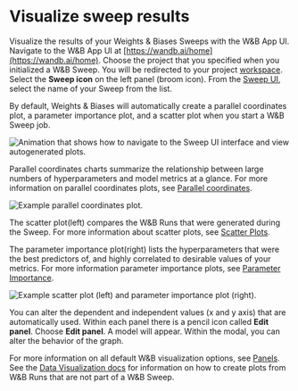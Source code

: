 # Visualize sweep results

Visualize the results of your Weights & Biases Sweeps with the W&B App UI. Navigate to the W&B App UI at [https://wandb.ai/home](https://wandb.ai/home). Choose the project that you specified when you initialized a W&B Sweep. You will be redirected to your project [workspace](https://docs.wandb.ai/ref/app/pages/workspaces). Select the **Sweep icon** on the left panel (broom icon). From the [Sweep UI](https://docs.wandb.ai/ref/app/features/sweeps), select the name of your Sweep from the list.

By default, Weights & Biases will automatically create a parallel coordinates plot, a parameter importance plot, and a scatter plot when you start a W&B Sweep job.

![Animation that shows how to navigate to the Sweep UI interface and view autogenerated plots.](/images/sweeps/navigation_sweeps_ui.gif)

Parallel coordinates charts summarize the relationship between large numbers of hyperparameters and model metrics at a glance. For more information on parallel coordinates plots, see [Parallel coordinates](https://docs.wandb.ai/ref/app/features/panels/parallel-coordinates).

![Example parallel coordinates plot.](/images/sweeps/example_parallel_coordiantes_plot.png)

The scatter plot(left) compares the W&B Runs that were generated during the Sweep. For more information about scatter plots, see [Scatter Plots](https://docs.wandb.ai/ref/app/features/panels/scatter-plot).

The parameter importance plot(right) lists the hyperparameters that were the best predictors of, and highly correlated to desirable values of your metrics. For more information parameter importance plots, see [Parameter Importance](https://docs.wandb.ai/ref/app/features/panels/parameter-importance).

![Example scatter plot (left) and parameter importance plot (right).](/images/sweeps/scatter_and_parameter_importance.png)


You can alter the dependent and independent values (x and y axis) that are automatically used. Within each panel there is a pencil icon called **Edit panel**. Choose **Edit panel**. A model will appear. Within the modal, you can alter the behavior of the graph.

For more information on all default W&B visualization options, see [Panels](https://docs.wandb.ai/ref/app/features/panels). See the [Data Visualization docs](https://docs.wandb.ai/guides/data-vis) for information on how to create plots from W&B Runs that are not part of a W&B Sweep.
